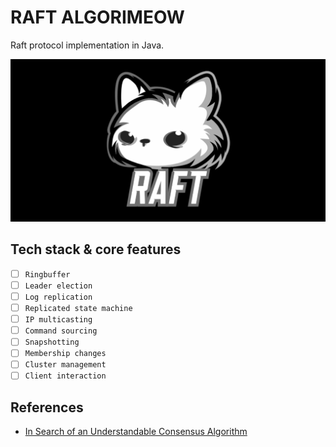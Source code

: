 # RAFT ALGORIMEOW

Raft protocol implementation in Java.

![raft-icon.png](resource/raft-protomeow.png)

## Tech stack & core features
- [ ] `Ringbuffer`
- [ ] `Leader election`
- [ ] `Log replication`
- [ ] `Replicated state machine`
- [ ] `IP multicasting`
- [ ] `Command sourcing`
- [ ] `Snapshotting`
- [ ] `Membership changes`
- [ ] `Cluster management`
- [ ] `Client interaction`

## References
- [In Search of an Understandable Consensus Algorithm](https://raft.github.io/raft.pdf)
